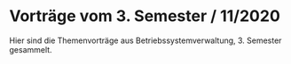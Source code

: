 Vorträge vom 3. Semester / 11/2020
==================================

Hier sind die Themenvorträge aus Betriebssystemverwaltung,  3. Semester gesammelt.
